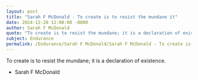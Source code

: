 ```yaml
---
layout: post
title: "Sarah F McDonald - To create is to resist the mundane it"
date: 2024-12-28 12:00:00 -0000
author: Sarah F McDonald
quote: "To create is to resist the mundane; it is a declaration of existence."
subject: Endurance
permalink: /Endurance/Sarah F McDonald/Sarah F McDonald - To create is to resist the mundane it
---
```


To create is to resist the mundane; it is a declaration of existence.

- Sarah F McDonald
